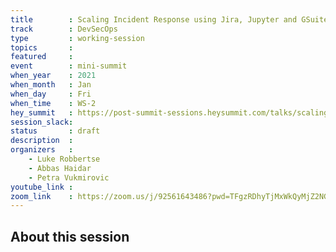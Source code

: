 ```yaml
---
title        : Scaling Incident Response using Jira, Jupyter and GSuite
track        : DevSecOps
type         : working-session
topics       :
featured     :
event        : mini-summit
when_year    : 2021
when_month   : Jan
when_day     : Fri
when_time    : WS-2
hey_summit   : https://post-summit-sessions.heysummit.com/talks/scaling-incident-response-using-jira-jupyter-and-gsuite/
session_slack:
status       : draft
description  :
organizers   :
    - Luke Robbertse
    - Abbas Haidar
    - Petra Vukmirovic
youtube_link :
zoom_link    : https://zoom.us/j/92561643486?pwd=TFgzRDhyTjMxWkQyMjZ2NGo5cFpWdz09
---
```


## About this session

